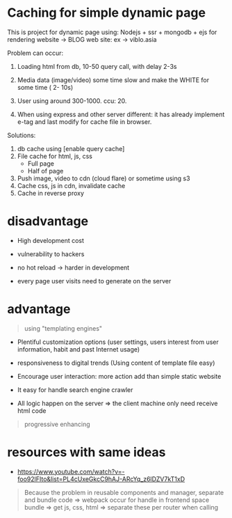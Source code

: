 # Caching for simple dynamic page

This is project for dynamic page using: Nodejs + ssr + mongodb + ejs for rendering website -> BLOG web site: ex -> viblo.asia

Problem can occur:

1. Loading html from db, 10-50 query call, with delay 2-3s
2. Media data (image/video) some time slow and make the WHITE for some time ( 2- 10s)
3. User using around 300-1000. ccu: 20.

4. When using express and other server different: it has already implement e-tag and last modify for cache file in browser.

Solutions:

1. db cache using [enable query cache]
2. File cache for html, js, css
   - Full page
   - Half of page
3. Push image, video to cdn (cloud flare) or sometime using s3
4. Cache css, js in cdn, invalidate cache
5. Cache in reverse proxy

# disadvantage

- High development cost
- vulnerability to hackers
- no hot reload -> harder in development

- every page user visits need to generate on the server

# advantage

> using "templating engines"

- Plentiful customization options (user settings, users interest from user information, habit and past Internet usage)
- responsiveness to digital trends (Using content of template file easy)
- Encourage user interaction: more action add than simple static website

- It easy for handle search engine crawler
- All logic happen on the server => the client machine only need receive html code

> progressive enhancing

# resources with same ideas

- https://www.youtube.com/watch?v=-foo92lFIto&list=PL4cUxeGkcC9hAJ-ARcYq_z6lDZV7kT1xD

> Because the problem in reusable components and manager, separate and bundle code => webpack occur for handle in frontend space
> bundle => get js, css, html => separate these per router when calling
